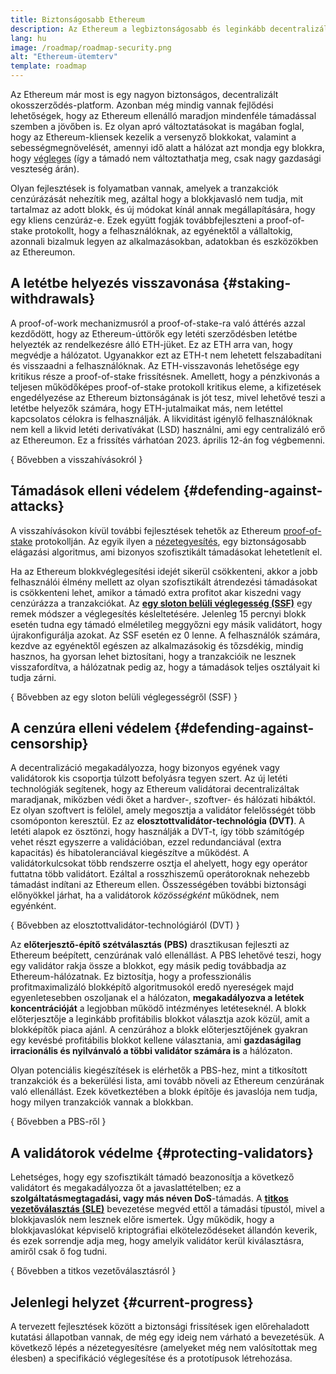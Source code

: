 ```yaml
---
title: Biztonságosabb Ethereum
description: Az Ethereum a legbiztonságosabb és leginkább decentralizált okosszerződés-platform a világon. Azonban még mindig vannak fejlődési lehetőségek, hogy az Ethereum ellenálló maradjon minden szinten a támadásokkal szemben a jövőben is.
lang: hu
image: /roadmap/roadmap-security.png
alt: "Ethereum-ütemterv"
template: roadmap
---
```


Az Ethereum már most is egy nagyon biztonságos, decentralizált okosszerződés-platform. Azonban még mindig vannak fejlődési lehetőségek, hogy az Ethereum ellenálló maradjon mindenféle támadással szemben a jövőben is. Ez olyan apró változtatásokat is magában foglal, hogy az Ethereum-kliensek kezelik a versenyző blokkokat, valamint a sebességmegnövelését, amennyi idő alatt a hálózat azt mondja egy blokkra, hogy [végleges](/developers/docs/consensus-mechanisms/pos/#finality) (így a támadó nem változtathatja meg, csak nagy gazdasági veszteség árán).

Olyan fejlesztések is folyamatban vannak, amelyek a tranzakciók cenzúrázását nehezítik meg, azáltal hogy a blokkjavasló nem tudja, mit tartalmaz az adott blokk, és új módokat kínál annak megállapítására, hogy egy kliens cenzúráz-e. Ezek együtt fogják továbbfejleszteni a proof-of-stake protokollt, hogy a felhasználóknak, az egyénektől a vállaltokig, azonnali bizalmuk legyen az alkalmazásokban, adatokban és eszközökben az Ethereumon.

## A letétbe helyezés visszavonása \{#staking-withdrawals}

A proof-of-work mechanizmusról a proof-of-stake-ra való áttérés azzal kezdődött, hogy az Ethereum-úttörők egy letéti szerződésben letétbe helyezték az rendelkezésre álló ETH-jüket. Ez az ETH arra van, hogy megvédje a hálózatot. Ugyanakkor ezt az ETH-t nem lehetett felszabadítani és visszaadni a felhasználóknak. Az ETH-visszavonás lehetősége egy kritikus része a proof-of-stake frissítésnek. Amellett, hogy a pénzkivonás a teljesen működőképes proof-of-stake protokoll kritikus eleme, a kifizetések engedélyezése az Ethereum biztonságának is jót tesz, mivel lehetővé teszi a letétbe helyezők számára, hogy ETH-jutalmaikat más, nem letéttel kapcsolatos célokra is felhasználják. A likviditást igénylő felhasználóknak nem kell a likvid letéti derivatívákat (LSD) használni, ami egy centralizáló erő az Ethereumon. Ez a frissítés várhatóan 2023. április 12-án fog végbemenni.

{
<ButtonLink variant="outline-color" to="/staking/withdrawals/">Bővebben a visszahívásokról</ButtonLink>
}

## Támadások elleni védelem \{#defending-against-attacks}

A visszahívásokon kívül további fejlesztések tehetők az Ethereum [proof-of-stake](/developers/docs/consensus-mechanisms/pos/) protokollján. Az egyik ilyen a [nézetegyesítés](https://ethresear.ch/t/view-merge-as-a-replacement-for-proposer-boost/13739), egy biztonságosabb elágazási algoritmus, ami bizonyos szofisztikált támadásokat lehetetlenít el.

Ha az Ethereum blokkvéglegesítési idejét sikerül csökkenteni, akkor a jobb felhasználói élmény mellett az olyan szofisztikált átrendezési támadásokat is csökkenteni lehet, amikor a támadó extra profitot akar kiszedni vagy cenzúrázza a tranzakciókat. Az [**egy sloton belüli véglegesség (SSF)**](/roadmap/single-slot-finality/) egy remek módszer a véglegesítés késleltetésére. Jelenleg 15 percnyi blokk esetén tudna egy támadó elméletileg meggyőzni egy másik validátort, hogy újrakonfigurálja azokat. Az SSF esetén ez 0 lenne. A felhasználók számára, kezdve az egyénektől egészen az alkalmazásokig és tőzsdékig, mindig hasznos, ha gyorsan lehet biztosítani, hogy a tranzakcióik ne lesznek visszafordítva, a hálózatnak pedig az, hogy a támadások teljes osztályait ki tudja zárni.

{
<ButtonLink variant="outline-color" to="/roadmap/single-slot-finality/">Bővebben az egy sloton belüli véglegességről (SSF)</ButtonLink>
}

## A cenzúra elleni védelem \{#defending-against-censorship}

A decentralizáció megakadályozza, hogy bizonyos egyének vagy validátorok kis csoportja túlzott befolyásra tegyen szert. Az új letéti technológiák segítenek, hogy az Ethereum validátorai decentralizáltak maradjanak, miközben védi őket a hardver-, szoftver- és hálózati hibáktól. Ez olyan szoftvert is felölel, amely megosztja a validátor felelősségét több csomóponton keresztül. Ez az **elosztottvalidátor-technológia (DVT)**. A letéti alapok ez ösztönzi, hogy használják a DVT-t, így több számítógép vehet részt egyszerre a validációban, ezzel redundanciával (extra kapacitás) és hibatoleranciával kiegészítve a működést. A validátorkulcsokat több rendszerre osztja el ahelyett, hogy egy operátor futtatna több validátort. Ezáltal a rosszhiszemű operátoroknak nehezebb támadást indítani az Ethereum ellen. Összességében további biztonsági előnyökkel járhat, ha a validátorok _közösségként_ működnek, nem egyénként.

{
<ButtonLink variant="outline-color" to="/staking/dvt/">Bővebben az elosztottvalidátor-technológiáról (DVT)</ButtonLink>
}

Az **előterjesztő-építő szétválasztás (PBS)** drasztikusan fejleszti az Ethereum beépített, cenzúrának való ellenállást. A PBS lehetővé teszi, hogy egy validátor rakja össze a blokkot, egy másik pedig továbbadja az Ethereum-hálózatnak. Ez biztosítja, hogy a professzionális profitmaximalizáló blokképítő algoritmusokól eredő nyereségek majd egyenletesebben oszoljanak el a hálózaton, **megakadályozva a letétek koncentrációját** a legjobban működő intézményes letéteseknél. A blokk előterjesztője a leginkább profitábilis blokkot választja azok közül, amit a blokképítők piaca ajánl. A cenzúrához a blokk előterjesztőjének gyakran egy kevésbé profitábilis blokkot kellene választania, ami **gazdaságilag irracionális és nyilvánvaló a többi validátor számára is** a hálózaton.

Olyan potenciális kiegészítések is elérhetők a PBS-hez, mint a titkosított tranzakciók és a bekerülési lista, ami tovább növeli az Ethereum cenzúrának való ellenállást. Ezek következtében a blokk építője és javaslója nem tudja, hogy milyen tranzakciók vannak a blokkban.

{
<ButtonLink variant="outline-color" to="/roadmap/pbs/">Bővebben a PBS-ről</ButtonLink>
}

## A validátorok védelme \{#protecting-validators}

Lehetséges, hogy egy szofisztikált támadó beazonosítja a következő validátort és megakadályozza őt a javaslattételben; ez a **szolgáltatásmegtagadási, vagy más néven DoS**-támadás. A [**titkos vezetőválasztás (SLE)**](/roadmap/secret-leader-election) bevezetése megvéd ettől a támadási típustól, mivel a blokkjavaslók nem lesznek előre ismertek. Úgy működik, hogy a blokkjavaslókat képviselő kriptográfiai elköteleződéseket állandón keverik, és ezek sorrendje adja meg, hogy amelyik validátor kerül kiválasztásra, amiről csak ő fog tudni.

{
<ButtonLink variant="outline-color" to="/roadmap/secret-leader-election">Bővebben a titkos vezetőválasztásról</ButtonLink>
}

## Jelenlegi helyzet \{#current-progress}

A tervezett fejlesztések között a biztonsági frissítések igen előrehaladott kutatási állapotban vannak, de még egy ideig nem várható a bevezetésük. A következő lépés a nézetegyesítésre (amelyeket még nem valósítottak meg élesben) a specifikáció véglegesítése és a prototípusok létrehozása.

